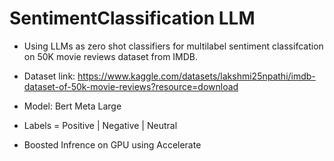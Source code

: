 # SentimentClassification LLM

- Using LLMs as zero shot classifiers for multilabel sentiment classifcation on 50K movie reviews dataset from IMDB.

- Dataset link: https://www.kaggle.com/datasets/lakshmi25npathi/imdb-dataset-of-50k-movie-reviews?resource=download

- Model: Bert Meta Large

- Labels = Positive | Negative | Neutral 

- Boosted Infrence on GPU using Accelerate
